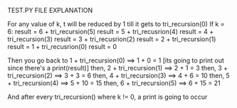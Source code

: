 TEST.PY FILE EXPLANATION

For any value of k, t will be reduced by 1 till it gets to tri_recursion(0)
If k = 6:
  result = 6 + tri_recursion(5)
  result = 5 + tri_recusrion(4)
  result = 4 + tri_recursion(3)
  result = 3 + tri_recusrion(2)
  result = 2 + tri_recursion(1)
  result = 1 + tri_recusrion(0)
  result = 0

Then you go back to 1 + tri_recursion(0) ==> 1 + 0 = 1 [its going to print out since there's a print(result)]
then, 2 + tri_recursion(1) ==> 2 + 1 = 3
then, 3 + tri_recursion(2) ==> 3 + 3 = 6
then, 4 + tri_recursion(3) ==> 4 + 6 = 10
then, 5 + tri_recursion(4) ==> 5 + 10 = 15
then, 6 + tri_recursion(5) ==> 6 + 15 = 21

And after every tri_recursion() where k != 0, a print is going to occur


